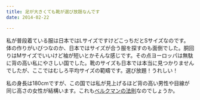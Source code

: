 ```yaml
---
title: 足が大きくても靴が選び放題なんです
date: 2014-02-22

---
```


私が普段着ている服は日本ではLサイズですけどこっちだとSサイズなのです。
体の作りがいびつなのか、日本ではサイズが合う服を探すのも面倒でした。胴回りはMサイズでいいけど袖が短いとかそんな感じです。その点ヨーロッパは無駄に背の高い私にやさしい国でした。靴のサイズも日本では本当に見つかりませんでしたが、ここではむしろ平均サイズの範疇です。選び放題！うれしい！

私の身長は180cmですが、この国では私が見上げるほど背の高い男性や目線が同じ高さの女性が結構います。これも[ベルクマンの法則](http://ja.wikipedia.org/wiki/%E3%83%99%E3%83%AB%E3%82%AF%E3%83%9E%E3%83%B3%E3%81%AE%E6%B3%95%E5%89%87)なのでしょうか。
